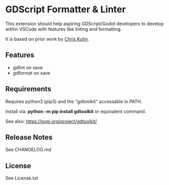 # GDScript Formatter & Linter

This extension should help aspiring GDScript/Godot developers to develop within VSCode with features like linting and formatting.

It is based on prior work by [Chris Kuhn](https://github.com/kuhnchris).

## Features

- gdlint on save
- gdformat on save

## Requirements

Requires python3 (pip3) and the "gdtoolkit" accessable in PATH.

Install via: **python -m pip install gdtoolkit** or equivalent command.

See also: https://pypi.org/project/gdtoolkit/

## Release Notes

See CHANGELOG.md

## License

See License.txt
